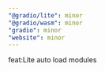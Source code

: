 ```yaml
---
"@gradio/lite": minor
"@gradio/wasm": minor
"gradio": minor
"website": minor
---
```


feat:Lite auto load modules
